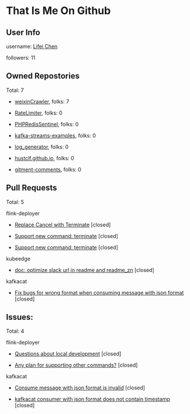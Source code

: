 
# That Is Me On Github
## User Info
username: [Lifei Chen](https://github.com/hustclf)

followers: 11
        
## Owned Repostories
Total: 7
        
* [weixinCrawler](https://github.com/hustclf/weixinCrawler), folks: 7
            
* [RateLimiter](https://github.com/hustclf/RateLimiter), folks: 0
            
* [PHPRedisSentinel](https://github.com/hustclf/PHPRedisSentinel), folks: 0
            
* [kafka-streams-examples](https://github.com/hustclf/kafka-streams-examples), folks: 0
            
* [log_generator](https://github.com/hustclf/log_generator), folks: 0
            
* [hustclf.github.io](https://github.com/hustclf/hustclf.github.io), folks: 0
            
* [gitment-comments](https://github.com/hustclf/gitment-comments), folks: 0
            
## Pull Requests
Total: 5

flink-deployer
            
* [Replace Cancel with Terminate](https://github.com/ing-bank/flink-deployer/pull/37) \[closed\]
                
* [Support new command: terminate](https://github.com/ing-bank/flink-deployer/pull/36) \[closed\]
                
* [Support new command: terminate](https://github.com/ing-bank/flink-deployer/pull/35) \[closed\]
                
kubeedge
            
* [doc: optimize slack url in readme and readme_zn](https://github.com/kubeedge/kubeedge/pull/255) \[closed\]
                
kafkacat
            
* [Fix bugs for wrong format when consuming message with json format](https://github.com/edenhill/kafkacat/pull/166) \[closed\]
                
 ## Issues:
Total: 4
        
flink-deployer
            
* [Questions about local development](https://github.com/ing-bank/flink-deployer/issues/33) \[closed\]
                
* [Any plan for supporting other commands?](https://github.com/ing-bank/flink-deployer/issues/26) \[closed\]
                
kafkacat
            
* [Consume message with json format is invalid](https://github.com/edenhill/kafkacat/issues/167) \[closed\]
                
* [kafkacat consumer with json format does not contain timestamp](https://github.com/edenhill/kafkacat/issues/165) \[closed\]
                